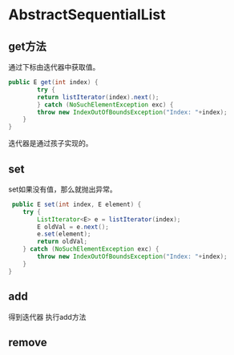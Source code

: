 # AbstractSequentialList

## get方法

通过下标由迭代器中获取值。

```java
public E get(int index) {
        try {
        return listIterator(index).next();
        } catch (NoSuchElementException exc) {
        throw new IndexOutOfBoundsException("Index: "+index);
    }
}
```

迭代器是通过孩子实现的。

## set

set如果没有值，那么就抛出异常。

```java
 public E set(int index, E element) {
    try {
        ListIterator<E> e = listIterator(index);
        E oldVal = e.next();
        e.set(element);
        return oldVal;
    } catch (NoSuchElementException exc) {
        throw new IndexOutOfBoundsException("Index: "+index);
    }
}
```

## add 

得到迭代器 执行add方法

## remove